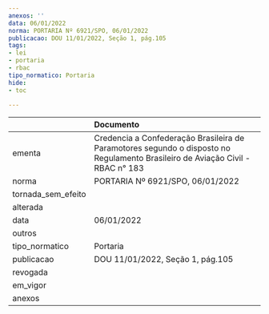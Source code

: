 ```yaml
---
anexos: ''
data: 06/01/2022
norma: PORTARIA Nº 6921/SPO, 06/01/2022
publicacao: DOU 11/01/2022, Seção 1, pág.105
tags:
- lei
- portaria
- rbac
tipo_normatico: Portaria
hide: 
- toc 
 
---
```


|                    | Documento                                                                                                                      |
|:-------------------|:-------------------------------------------------------------------------------------------------------------------------------|
| ementa             | Credencia a Confederação Brasileira de Paramotores segundo o disposto no Regulamento Brasileiro de Aviação Civil - RBAC n° 183 |
| norma              | PORTARIA Nº 6921/SPO, 06/01/2022                                                                                               |
| tornada_sem_efeito |                                                                                                                                |
| alterada           |                                                                                                                                |
| data               | 06/01/2022                                                                                                                     |
| outros             |                                                                                                                                |
| tipo_normatico     | Portaria                                                                                                                       |
| publicacao         | DOU 11/01/2022, Seção 1, pág.105                                                                                               |
| revogada           |                                                                                                                                |
| em_vigor           |                                                                                                                                |
| anexos             |                                                                                                                                |